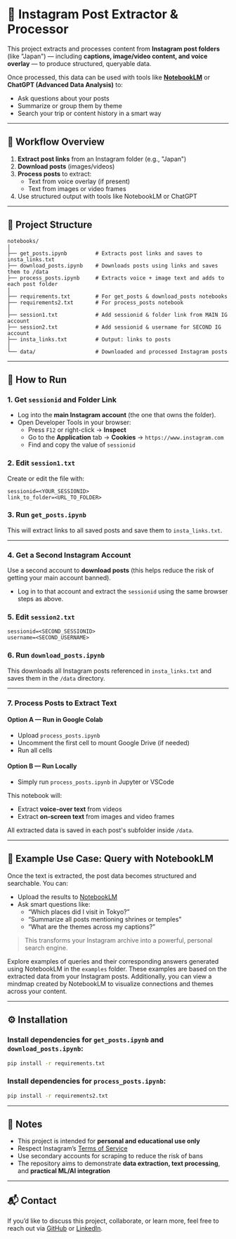 # 📸 Instagram Post Extractor & Processor

This project extracts and processes content from **Instagram post folders** (like "Japan") — including **captions, image/video content, and voice overlay** — to produce structured, queryable data.

Once processed, this data can be used with tools like **[NotebookLM](https://notebooklm.google)** or **ChatGPT (Advanced Data Analysis)** to:
- Ask questions about your posts
- Summarize or group them by theme
- Search your trip or content history in a smart way

---

## 🔁 Workflow Overview

1. **Extract post links** from an Instagram folder (e.g., "Japan")
2. **Download posts** (images/videos)
3. **Process posts** to extract:
   - Text from voice overlay (if present)
   - Text from images or video frames
4. Use structured output with tools like NotebookLM or ChatGPT

---

## 📁 Project Structure

```
notebooks/
│
├── get_posts.ipynb         # Extracts post links and saves to insta_links.txt
├── download_posts.ipynb    # Downloads posts using links and saves them to /data
├── process_posts.ipynb     # Extracts voice + image text and adds to each post folder
│
├── requirements.txt        # For get_posts & download_posts notebooks
├── requirements2.txt       # For process_posts notebook
│
├── session1.txt            # Add sessionid & folder link from MAIN IG account
├── session2.txt            # Add sessionid & username for SECOND IG account
├── insta_links.txt         # Output: links to posts
│
└── data/                   # Downloaded and processed Instagram posts
```

---

## 🚀 How to Run

### 1. Get `sessionid` and Folder Link

- Log into the **main Instagram account** (the one that owns the folder).
- Open Developer Tools in your browser:
  - Press `F12` or right-click → **Inspect**
  - Go to the **Application** tab → **Cookies** → `https://www.instagram.com`
  - Find and copy the value of `sessionid`

### 2. Edit `session1.txt`

Create or edit the file with:

```
sessionid=<YOUR_SESSIONID>
link_to_folder=<URL_TO_FOLDER>
```

### 3. Run `get_posts.ipynb`

This will extract links to all saved posts and save them to `insta_links.txt`.

---

### 4. Get a Second Instagram Account

Use a second account to **download posts** (this helps reduce the risk of getting your main account banned).

- Log in to that account and extract the `sessionid` using the same browser steps as above.

### 5. Edit `session2.txt`

```
sessionid=<SECOND_SESSIONID>
username=<SECOND_USERNAME>
```

### 6. Run `download_posts.ipynb`

This downloads all Instagram posts referenced in `insta_links.txt` and saves them in the `/data` directory.

---

### 7. Process Posts to Extract Text

#### Option A — Run in **Google Colab**
- Upload `process_posts.ipynb`
- Uncomment the first cell to mount Google Drive (if needed)
- Run all cells

#### Option B — Run **Locally**
- Simply run `process_posts.ipynb` in Jupyter or VSCode

This notebook will:
- Extract **voice-over text** from videos
- Extract **on-screen text** from images and video frames

All extracted data is saved in each post's subfolder inside `/data`.

---

## 🧠 Example Use Case: Query with NotebookLM

Once the text is extracted, the post data becomes structured and searchable. You can:

- Upload the results to [NotebookLM](https://notebooklm.google)
- Ask smart questions like:
  - “Which places did I visit in Tokyo?”
  - “Summarize all posts mentioning shrines or temples”
  - “What are the themes across my captions?”

> This transforms your Instagram archive into a powerful, personal search engine.

Explore examples of queries and their corresponding answers generated using NotebookLM in the `examples` folder. These examples are based on the extracted data from your Instagram posts. Additionally, you can view a mindmap created by NotebookLM to visualize connections and themes across your content.

---

## ⚙️ Installation

### Install dependencies for `get_posts.ipynb` and `download_posts.ipynb`:

```bash
pip install -r requirements.txt
```

### Install dependencies for `process_posts.ipynb`:

```bash
pip install -r requirements2.txt
```

---


## 📌 Notes

- This project is intended for **personal and educational use only**
- Respect Instagram’s [Terms of Service](https://help.instagram.com/581066165581870)
- Use secondary accounts for scraping to reduce the risk of bans
- The repository aims to demonstrate **data extraction, text processing**, and **practical ML/AI integration**

---

## 📬 Contact

If you’d like to discuss this project, collaborate, or learn more, feel free to reach out via [GitHub](https://github.com/DanielOfRivia/) or [LinkedIn](https://www.linkedin.com/in/danylo-ustymenko-5b5459223/).
